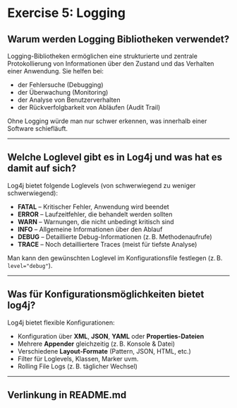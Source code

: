 # Exercise 5: Logging

## Warum werden Logging Bibliotheken verwendet?

Logging-Bibliotheken ermöglichen eine strukturierte und zentrale Protokollierung von Informationen über den Zustand und das Verhalten einer Anwendung. Sie helfen bei:

- der Fehlersuche (Debugging)
- der Überwachung (Monitoring)
- der Analyse von Benutzerverhalten
- der Rückverfolgbarkeit von Abläufen (Audit Trail)

Ohne Logging würde man nur schwer erkennen, was innerhalb einer Software schiefläuft.

---

## Welche Loglevel gibt es in Log4j und was hat es damit auf sich?

Log4j bietet folgende Loglevels (von schwerwiegend zu weniger schwerwiegend):

- **FATAL** – Kritischer Fehler, Anwendung wird beendet
- **ERROR** – Laufzeitfehler, die behandelt werden sollten
- **WARN** – Warnungen, die nicht unbedingt kritisch sind
- **INFO** – Allgemeine Informationen über den Ablauf
- **DEBUG** – Detaillierte Debug-Informationen (z. B. Methodenaufrufe)
- **TRACE** – Noch detailliertere Traces (meist für tiefste Analyse)

Man kann den gewünschten Loglevel im Konfigurationsfile festlegen (z. B. `level="debug"`).

---

## Was für Konfigurationsmöglichkeiten bietet log4j?

Log4j bietet flexible Konfigurationen:

- Konfiguration über **XML**, **JSON**, **YAML** oder **Properties-Dateien**
- Mehrere **Appender** gleichzeitig (z. B. Konsole & Datei)
- Verschiedene **Layout-Formate** (Pattern, JSON, HTML, etc.)
- Filter für Loglevels, Klassen, Marker uvm.
- Rolling File Logs (z. B. täglicher Wechsel)

---

## Verlinkung in README.md

